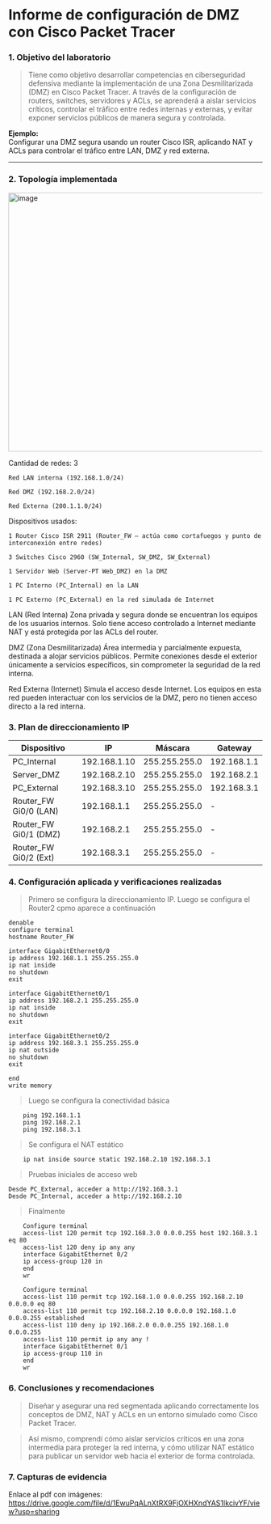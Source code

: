 # Informe de configuración de DMZ con Cisco Packet Tracer


### 1. Objetivo del laboratorio

> Tiene como objetivo desarrollar competencias en ciberseguridad defensiva mediante la implementación de una Zona Desmilitarizada (DMZ) en Cisco Packet Tracer.
A través de la configuración de routers, switches, servidores y ACLs, se aprenderá a aislar servicios críticos, controlar el tráfico entre redes internas y externas, y evitar exponer servicios públicos de manera segura y controlada.

**Ejemplo:**  
Configurar una DMZ segura usando un router Cisco ISR, aplicando NAT y ACLs para controlar el tráfico entre LAN, DMZ y red externa.

---

### 2. Topologí­a implementada
<img width="970" height="512" alt="image" src="https://github.com/user-attachments/assets/65ca8f9c-7653-4f53-8c13-d62eab053ff5" />

Cantidad de redes: 3

    Red LAN interna (192.168.1.0/24)

    Red DMZ (192.168.2.0/24)

    Red Externa (200.1.1.0/24)

Dispositivos usados:

    1 Router Cisco ISR 2911 (Router_FW – actúa como cortafuegos y punto de interconexión entre redes)

    3 Switches Cisco 2960 (SW_Internal, SW_DMZ, SW_External)

    1 Servidor Web (Server-PT Web_DMZ) en la DMZ

    1 PC Interno (PC_Internal) en la LAN

    1 PC Externo (PC_External) en la red simulada de Internet

LAN (Red Interna)
        Zona privada y segura donde se encuentran los equipos de los usuarios internos. Solo tiene acceso controlado a Internet mediante NAT y está protegida por las ACLs del router.

DMZ (Zona Desmilitarizada)
        Área intermedia y parcialmente expuesta, destinada a alojar servicios públicos. Permite conexiones desde el exterior únicamente a servicios específicos, sin comprometer la seguridad de la red interna.

Red Externa (Internet)
        Simula el acceso desde Internet. Los equipos en esta red pueden interactuar con los servicios de la DMZ, pero no tienen acceso directo a la red interna.


### 3. Plan de direccionamiento IP

| Dispositivo             | IP              | Máscara           | Gateway           |
|-------------------------|------------------|-------------------|-------------------|
| PC_Internal             | 192.168.1.10     | 255.255.255.0     | 192.168.1.1       |
| Server_DMZ              | 192.168.2.10     | 255.255.255.0     | 192.168.2.1       |
| PC_External             | 192.168.3.10     | 255.255.255.0     | 192.168.3.1       |
| Router_FW Gi0/0 (LAN)   | 192.168.1.1      | 255.255.255.0     |    -              |
| Router_FW Gi0/1 (DMZ)   | 192.168.2.1      | 255.255.255.0     |    -              |
| Router_FW Gi0/2 (Ext)   | 192.168.3.1      | 255.255.255.0     |    -              |


### 4. Configuración aplicada y verificaciones realizadas

> Primero se configura la direccionamiento IP. Luego se configura el Router2 cpmo aparece a continuación

    denable
    configure terminal
    hostname Router_FW
    
    interface GigabitEthernet0/0
    ip address 192.168.1.1 255.255.255.0
    ip nat inside
    no shutdown
    exit
    
    interface GigabitEthernet0/1
    ip address 192.168.2.1 255.255.255.0
    ip nat inside
    no shutdown
    exit
    
    interface GigabitEthernet0/2
    ip address 192.168.3.1 255.255.255.0
    ip nat outside
    no shutdown
    exit
    
    end
    write memory
    
> Luego se configura la conectividad básica

        ping 192.168.1.1   
        ping 192.168.2.1   
        ping 192.168.3.1   
        
> Se configura el NAT estático

        ip nat inside source static 192.168.2.10 192.168.3.1

> Pruebas iniciales de acceso web

    Desde PC_External, acceder a http://192.168.3.1
    Desde PC_Internal, acceder a http://192.168.2.10

> Finalmente

        Configure terminal
        access-list 120 permit tcp 192.168.3.0 0.0.0.255 host 192.168.3.1 eq 80
        access-list 120 deny ip any any
        interface GigabitEthernet 0/2
        ip access-group 120 in
        end 
        wr

        Configure terminal
        access-list 110 permit tcp 192.168.1.0 0.0.0.255 192.168.2.10 0.0.0.0 eq 80
        access-list 110 permit tcp 192.168.2.10 0.0.0.0 192.168.1.0 0.0.0.255 established
        access-list 110 deny ip 192.168.2.0 0.0.0.255 192.168.1.0 0.0.0.255
        access-list 110 permit ip any any !
        interface GigabitEthernet 0/1
        ip access-group 110 in
        end
        wr

### 6. Conclusiones y recomendaciones

> Diseñar y asegurar una red segmentada aplicando correctamente los conceptos de DMZ, NAT y ACLs en un entorno simulado como Cisco Packet Tracer.

> Así mismo, comprendí cómo aislar servicios críticos en una zona intermedia para proteger la red interna, y cómo utilizar NAT estático para publicar un servidor web hacia el exterior de forma controlada.


### 7. Capturas de evidencia
Enlace al pdf con imágenes: https://drive.google.com/file/d/1EwuPqALnXtRX9FjOXHXndYAS1IkcivYF/view?usp=sharing

